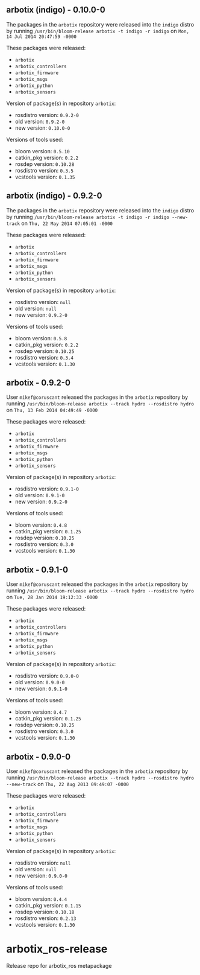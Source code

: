 ## arbotix (indigo) - 0.10.0-0

The packages in the `arbotix` repository were released into the `indigo` distro by running `/usr/bin/bloom-release arbotix -t indigo -r indigo` on `Mon, 14 Jul 2014 20:47:59 -0000`

These packages were released:
- `arbotix`
- `arbotix_controllers`
- `arbotix_firmware`
- `arbotix_msgs`
- `arbotix_python`
- `arbotix_sensors`

Version of package(s) in repository `arbotix`:
- rosdistro version: `0.9.2-0`
- old version: `0.9.2-0`
- new version: `0.10.0-0`

Versions of tools used:
- bloom version: `0.5.10`
- catkin_pkg version: `0.2.2`
- rosdep version: `0.10.28`
- rosdistro version: `0.3.5`
- vcstools version: `0.1.35`


## arbotix (indigo) - 0.9.2-0

The packages in the `arbotix` repository were released into the `indigo` distro by running `/usr/bin/bloom-release arbotix -t indigo -r indigo --new-track` on `Thu, 22 May 2014 07:05:01 -0000`

These packages were released:
- `arbotix`
- `arbotix_controllers`
- `arbotix_firmware`
- `arbotix_msgs`
- `arbotix_python`
- `arbotix_sensors`

Version of package(s) in repository `arbotix`:
- rosdistro version: `null`
- old version: `null`
- new version: `0.9.2-0`

Versions of tools used:
- bloom version: `0.5.8`
- catkin_pkg version: `0.2.2`
- rosdep version: `0.10.25`
- rosdistro version: `0.3.4`
- vcstools version: `0.1.30`


## arbotix - 0.9.2-0

User `mikef@coruscant` released the packages in the `arbotix` repository by running `/usr/bin/bloom-release arbotix --track hydro --rosdistro hydro` on `Thu, 13 Feb 2014 04:49:49 -0000`

These packages were released:
- `arbotix`
- `arbotix_controllers`
- `arbotix_firmware`
- `arbotix_msgs`
- `arbotix_python`
- `arbotix_sensors`

Version of package(s) in repository `arbotix`:
- rosdistro version: `0.9.1-0`
- old version: `0.9.1-0`
- new version: `0.9.2-0`

Versions of tools used:
- bloom version: `0.4.8`
- catkin_pkg version: `0.1.25`
- rosdep version: `0.10.25`
- rosdistro version: `0.3.0`
- vcstools version: `0.1.30`


## arbotix - 0.9.1-0

User `mikef@coruscant` released the packages in the `arbotix` repository by running `/usr/bin/bloom-release arbotix --track hydro --rosdistro hydro` on `Tue, 28 Jan 2014 19:12:33 -0000`

These packages were released:
- `arbotix`
- `arbotix_controllers`
- `arbotix_firmware`
- `arbotix_msgs`
- `arbotix_python`
- `arbotix_sensors`

Version of package(s) in repository `arbotix`:
- rosdistro version: `0.9.0-0`
- old version: `0.9.0-0`
- new version: `0.9.1-0`

Versions of tools used:
- bloom version: `0.4.7`
- catkin_pkg version: `0.1.25`
- rosdep version: `0.10.25`
- rosdistro version: `0.3.0`
- vcstools version: `0.1.30`


## arbotix - 0.9.0-0

User `mikef@coruscant` released the packages in the `arbotix` repository by running `/usr/bin/bloom-release arbotix --track hydro --rosdistro hydro --new-track` on `Thu, 22 Aug 2013 09:49:07 -0000`

These packages were released:
- `arbotix`
- `arbotix_controllers`
- `arbotix_firmware`
- `arbotix_msgs`
- `arbotix_python`
- `arbotix_sensors`

Version of package(s) in repository `arbotix`:
- rosdistro version: `null`
- old version: `null`
- new version: `0.9.0-0`

Versions of tools used:
- bloom version: `0.4.4`
- catkin_pkg version: `0.1.15`
- rosdep version: `0.10.18`
- rosdistro version: `0.2.13`
- vcstools version: `0.1.30`


arbotix_ros-release
===================

Release repo for arbotix_ros metapackage
